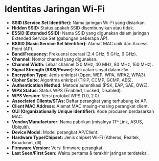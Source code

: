 # Identitas Jaringan Wi-Fi

- **SSID (Service Set Identifier):** Nama jaringan Wi-Fi yang disiarkan.
- **Hidden SSID:** Status apakah SSID disembunyikan atau tidak.
- **ESSID (Extended SSID):** Nama SSID yang digunakan dalam jaringan Extended Service Set (gabungan beberapa AP).
- **BSSID (Basic Service Set Identifier):** Alamat MAC unik dari Access Point (AP).
- **Band/Frequency:** Frekuensi operasi (2.4 GHz, 5 GHz, 6 GHz).
- **Channel:** Nomor channel yang digunakan.
- **Channel Width:** Lebar channel (20 MHz, 40 MHz, 80 MHz, 160 MHz).
- **Signal Strength (RSSI/Power)**: Kekuatan sinyal dalam `dBm`.
- **Encryption Type:** Jenis enkripsi (Open, WEP, WPA, WPA2, WPA3).
- **Cipher Suite:** Algoritma enkripsi (TKIP, CCMP, GCMP, AES).
- **Authentication Method:** Metode autentikasi (PSK, EAP, SAE, OWE).
- **WPS Status:** Status WPS (Enabled, Locked, Disabled).
- **WPS Version:** Versi protokol WPS (1.0, 2.0).
- **Associated Clients/STAs:** Daftar perangkat yang terhubung ke AP.
- **Client MAC Address:** Alamat MAC masing-masing perangkat client.
- **OUI (Organizationally Unique Identifier):** Kode produsen berdasarkan MAC.
- **Vendor/Manufacturer:** Nama pabrikan (misalnya TP-Link, ASUS, Ubiquiti).
- **Device Model:** Model perangkat AP/Client.
- **Hardware Type/Chipset:** Jenis chipset Wi-Fi (Atheros, Realtek, Broadcom, dll).
- **Firmware Version:** Versi firmware perangkat.
- **Last Seen/First Seen:** Waktu pertama & terakhir jaringan terdeteksi.

